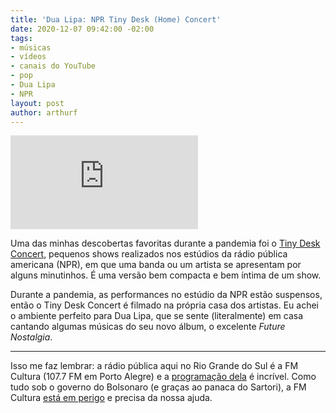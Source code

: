 ```yaml
---
title: 'Dua Lipa: NPR Tiny Desk (Home) Concert'
date: 2020-12-07 09:42:00 -02:00
tags:
- músicas
- vídeos
- canais do YouTube
- pop
- Dua Lipa
- NPR
layout: post
author: arthurf
---
```


<iframe class="full-width" src="https://www.youtube.com/embed/F4neLJQC1_E" frameborder="0" allow="accelerometer; autoplay; clipboard-write; encrypted-media; gyroscope; picture-in-picture" allowfullscreen></iframe>

Uma das minhas descobertas favoritas durante a pandemia foi o [Tiny Desk Concert](https://www.youtube.com/c/nprmusic/playlists), pequenos shows realizados nos estúdios da rádio pública americana (NPR), em que uma banda ou um artista se apresentam por alguns minutinhos. É uma versão bem compacta e bem íntima de um show.

Durante a pandemia, as performances no estúdio da NPR estão suspensos, então o Tiny Desk Concert é filmado na própria casa dos artistas. Eu achei o ambiente perfeito para Dua Lipa, que se sente (literalmente) em casa cantando algumas músicas do seu novo álbum, o excelente *Future Nostalgia*.

***

Isso me faz lembrar: a rádio pública aqui no Rio Grande do Sul é a FM Cultura (107.7 FM em Porto Alegre) e a [programação dela](http://www.fmcultura.com.br/lista/491/programas) é incrível. Como tudo sob o governo do Bolsonaro (e graças ao panaca do Sartori), a FM Cultura [está em perigo](https://g1.globo.com/rs/rio-grande-do-sul/noticia/justica-federal-no-rs-proibe-registro-oficial-da-extincao-da-fundacao-piratini.ghtml) e precisa da nossa ajuda.
